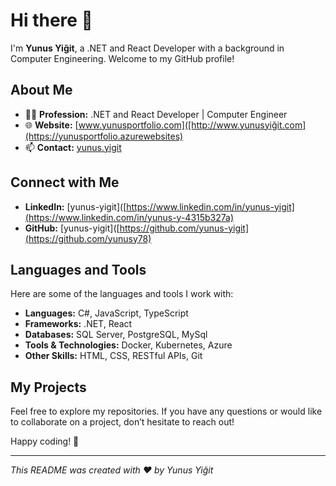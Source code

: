 # Hi there 👋

I'm **Yunus Yiğit**, a .NET and React Developer with a background in Computer Engineering. Welcome to my GitHub profile!

## About Me

- 👨‍💻 **Profession:** .NET and React Developer | Computer Engineer
- 🌐 **Website:** [www.yunusportfolio.com]([http://www.yunusyiğit.com](https://yunusportfolio.azurewebsites)
- 📫 **Contact:** [yunus.yigit](mailto:yunusyigitmsnh778@gmail.com)

## Connect with Me

- **LinkedIn:** [yunus-yigit]([https://www.linkedin.com/in/yunus-yigit](https://www.linkedin.com/in/yunus-y-4315b327a)
- **GitHub:** [yunus-yigit]([https://github.com/yunus-yigit](https://github.com/yunusy78) 

## Languages and Tools

Here are some of the languages and tools I work with:

- **Languages:** C#, JavaScript, TypeScript
- **Frameworks:** .NET, React
- **Databases:** SQL Server, PostgreSQL, MySql
- **Tools & Technologies:** Docker, Kubernetes, Azure
- **Other Skills:** HTML, CSS, RESTful APIs, Git

## My Projects

Feel free to explore my repositories. If you have any questions or would like to collaborate on a project, don’t hesitate to reach out!

Happy coding! 🎉

---

*This README was created with ❤️ by Yunus Yiğit*
